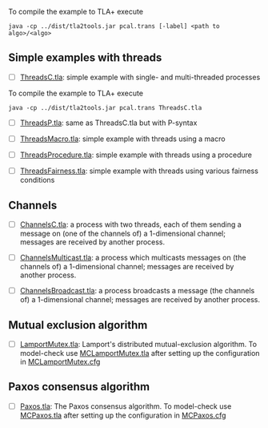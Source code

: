 

To compile the example to TLA+ execute

```
java -cp ../dist/tla2tools.jar pcal.trans [-label] <path to algo>/<algo>
```

## Simple examples with threads
- [ ]
  [ThreadsC.tla](https://github.com/DistributedPlusCal/DistributedPlusCal/blob/master/tlatools/examples-distpcal/ThreadsC.tla):
  simple example with single- and multi-threaded processes 

To compile the example to TLA+ execute
```
java -cp ../dist/tla2tools.jar pcal.trans ThreadsC.tla
```

- [ ]
  [ThreadsP.tla](https://github.com/DistributedPlusCal/DistributedPlusCal/blob/master/tlatools/examples-distpcal/ThreadsP.tla):
  same as ThreadsC.tla but with P-syntax

- [ ]
  [ThreadsMacro.tla](https://github.com/DistributedPlusCal/DistributedPlusCal/blob/master/tlatools/examples-distpcal/ThreadsMacro.tla):
  simple example with threads using a macro 

- [ ]
  [ThreadsProcedure.tla](https://github.com/DistributedPlusCal/DistributedPlusCal/blob/master/tlatools/examples-distpcal/ThreadsProcedure.tla):
  simple example with threads using a procedure 

- [ ]
  [ThreadsFairness.tla](https://github.com/DistributedPlusCal/DistributedPlusCal/blob/master/tlatools/examples-distpcal/ThreadsFairness.tla):
  simple example with threads using various fairness conditions


## Channels

- [ ]
  [ChannelsC.tla](https://github.com/DistributedPlusCal/DistributedPlusCal/blob/master/tlatools/examples-distpcal/ChannelsC.tla):
  a process with two threads, each of them sending a message on (one
  of the channels of) a 1-dimensional channel; messages are received
  by another process.
	
- [ ]
  [ChannelsMulticast.tla](https://github.com/DistributedPlusCal/DistributedPlusCal/blob/master/tlatools/examples-distpcal/ChannelsMulticast.tla):
  a process which multicasts messages on (the channels of) a
  1-dimensional channel; messages are received by another process.
	
- [ ]
  [ChannelsBroadcast.tla](https://github.com/DistributedPlusCal/DistributedPlusCal/blob/master/tlatools/examples-distpcal/ChannelsBroadcast.tla):
  a process broadcasts a message (the channels of) a 1-dimensional
  channel; messages are received by another process.

## Mutual exclusion algorithm
- [ ]
  [LamportMutex.tla](https://github.com/DistributedPlusCal/DistributedPlusCal/blob/master/tlatools/examples-distpcal/LamportMutex.tla):
  Lamport's distributed mutual-exclusion algorithm. To model-check use
  [MCLamportMutex.tla](https://github.com/DistributedPlusCal/DistributedPlusCal/blob/master/tlatools/examples-distpcal/MCLamportMutex.tla)
	after setting up the configuration in 
  [MCLamportMutex.cfg](https://github.com/DistributedPlusCal/DistributedPlusCal/blob/master/tlatools/examples-distpcal/MCLamportMutex.cfg)

## Paxos consensus algorithm
- [ ]
  [Paxos.tla](https://github.com/DistributedPlusCal/DistributedPlusCal/blob/master/tlatools/examples-distpcal/Paxos.tla):
	The Paxos consensus algorithm. To model-check use
  [MCPaxos.tla](https://github.com/DistributedPlusCal/DistributedPlusCal/blob/master/tlatools/examples-distpcal/MCPaxos.tla)
	after setting up the configuration in 
  [MCPaxos.cfg](https://github.com/DistributedPlusCal/DistributedPlusCal/blob/master/tlatools/examples-distpcal/MCPaxos.cfg)
